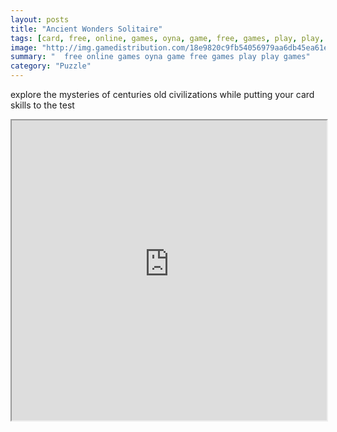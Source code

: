 ```yaml
---
layout: posts
title: "Ancient Wonders Solitaire"
tags: [card, free, online, games, oyna, game, free, games, play, play, games]
image: "http://img.gamedistribution.com/18e9820c9fb54056979aa6db45ea61e7.jpg"
summary: "  free online games oyna game free games play play games"
category: "Puzzle"
---
```


explore the mysteries of centuries old civilizations while putting your card skills to the test

<iframe width="100%" height="480px;" src="http://flash.gamedistribution.com?game=18e9820c9fb54056979aa6db45ea61e7"></iframe>